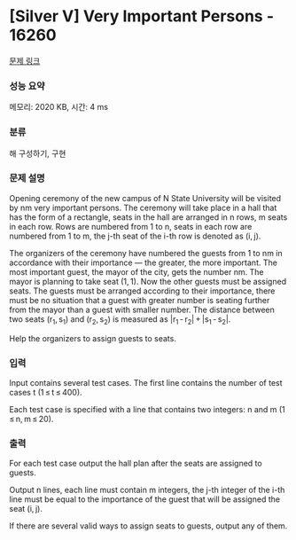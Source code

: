 # [Silver V] Very Important Persons - 16260 

[문제 링크](https://www.acmicpc.net/problem/16260) 

### 성능 요약

메모리: 2020 KB, 시간: 4 ms

### 분류

해 구성하기, 구현

### 문제 설명

<p>Opening ceremony of the new campus of N State University will be visited by nm very important persons. The ceremony will take place in a hall that has the form of a rectangle, seats in the hall are arranged in n rows, m seats in each row. Rows are numbered from 1 to n, seats in each row are numbered from 1 to m, the j-th seat of the i-th row is denoted as (i, j).</p>

<p>The organizers of the ceremony have numbered the guests from 1 to nm in accordance with their importance — the greater, the more important. The most important guest, the mayor of the city, gets the number nm. The mayor is planning to take seat (1, 1). Now the other guests must be assigned seats. The guests must be arranged according to their importance, there must be no situation that a guest with greater number is seating further from the mayor than a guest with smaller number. The distance between two seats (r<sub>1</sub>, s<sub>1</sub>) and (r<sub>2</sub>, s<sub>2</sub>) is measured as |r<sub>1</sub> - r<sub>2</sub>| + |s<sub>1</sub> - s<sub>2</sub>|.</p>

<p>Help the organizers to assign guests to seats.</p>

### 입력 

 <p>Input contains several test cases. The first line contains the number of test cases t (1 ≤ t ≤ 400).</p>

<p>Each test case is specified with a line that contains two integers: n and m (1 ≤ n, m ≤ 20).</p>

### 출력 

 <p>For each test case output the hall plan after the seats are assigned to guests.</p>

<p>Output n lines, each line must contain m integers, the j-th integer of the i-th line must be equal to the importance of the guest that will be assigned the seat (i, j).</p>

<p>If there are several valid ways to assign seats to guests, output any of them.</p>

